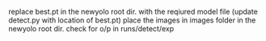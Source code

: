 replace best.pt in the newyolo root dir. with the reqiured model file (update detect.py with location of best.pt)
place the images in images folder in the newyolo root dir.
check for o/p in runs/detect/exp